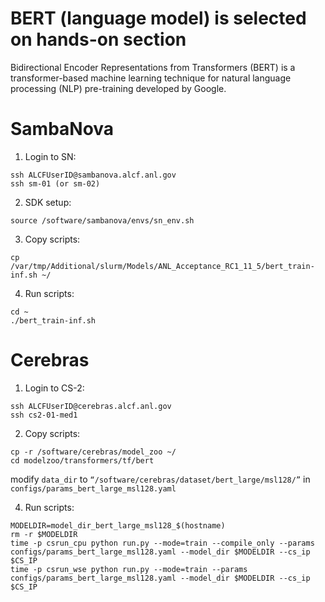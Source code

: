 # BERT (language model) is selected on hands-on section

Bidirectional Encoder Representations from Transformers (BERT) is a transformer-based machine learning technique for natural language processing (NLP) pre-training developed by Google.


# SambaNova

1. Login to SN:  
```
ssh ALCFUserID@sambanova.alcf.anl.gov 
ssh sm-01 (or sm-02)
```

2. SDK setup:  
```
source /software/sambanova/envs/sn_env.sh
```

3. Copy scripts:  
```
cp /var/tmp/Additional/slurm/Models/ANL_Acceptance_RC1_11_5/bert_train-inf.sh ~/
```

4. Run scripts:  
```
cd ~
./bert_train-inf.sh
```


# Cerebras

1. Login to CS-2:  
```
ssh ALCFUserID@cerebras.alcf.anl.gov 
ssh cs2-01-med1
```

2. Copy scripts:  
```
cp -r /software/cerebras/model_zoo ~/  
cd modelzoo/transformers/tf/bert  
```
modify `data_dir` to `“/software/cerebras/dataset/bert_large/msl128/”` in `configs/params_bert_large_msl128.yaml`

4. Run scripts:  
```
MODELDIR=model_dir_bert_large_msl128_$(hostname)  
rm -r $MODELDIR  
time -p csrun_cpu python run.py --mode=train --compile_only --params configs/params_bert_large_msl128.yaml --model_dir $MODELDIR --cs_ip $CS_IP  
time -p csrun_wse python run.py --mode=train --params configs/params_bert_large_msl128.yaml --model_dir $MODELDIR --cs_ip $CS_IP
```

